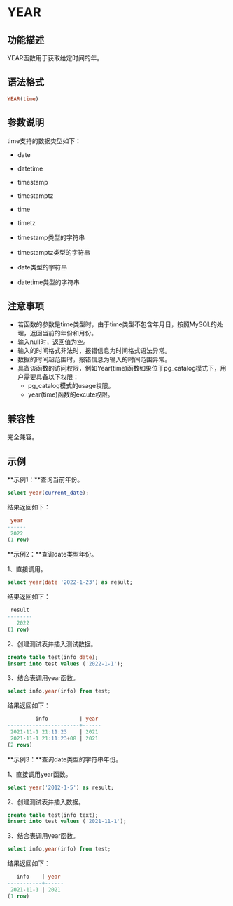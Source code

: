 # YEAR

## 功能描述

YEAR函数用于获取给定时间的年。

## 语法格式

```sql
YEAR(time)
```

## 参数说明

time支持的数据类型如下：

- date

- datetime

- timestamp

- timestamptz

- time

- timetz
- timestamp类型的字符串
- timestamptz类型的字符串
- date类型的字符串
- datetime类型的字符串

## 注意事项

- 若函数的参数是time类型时，由于time类型不包含年月日，按照MySQL的处理，返回当前的年份和月份。
- 输入null时，返回值为空。
- 输入的时间格式非法时，报错信息为时间格式语法异常。
- 数据的时间超范围时，报错信息为输入的时间范围异常。
- 具备该函数的访问权限，例如Year(time)函数如果位于pg_catalog模式下，用户需要具备以下权限：
  - pg_catalog模式的usage权限。
  - year(time)函数的excute权限。

## 兼容性

完全兼容。

## 示例

**示例1：**查询当前年份。

```sql
select year(current_date);
```

结果返回如下：

```sql
 year 
------
 2022
(1 row)
```

**示例2：**查询date类型年份。

1、直接调用。

```sql
select year(date '2022-1-23') as result;
```

结果返回如下：

```sql
 result
--------
   2022
(1 row)
```

2、创建测试表并插入测试数据。

```sql
create table test(info date);
insert into test values ('2022-1-1');
```

3、结合表调用year函数。

```sql
select info,year(info) from test;
```

结果返回如下：

```sql
         info          | year
-----------------------+------
 2021-11-1 21:11:23    | 2021
 2021-11-1 21:11:23+08 | 2021
(2 rows)
```

**示例3：**查询date类型的字符串年份。

1、直接调用year函数。

```sql
select year('2012-1-5') as result;
```

2、创建测试表并插入数据。

```sql
create table test(info text);
insert into test values ('2021-11-1');
```

3、结合表调用year函数。

```sql
select info,year(info) from test;
```

结果返回如下：

```sql
   info    | year
-----------+------
 2021-11-1 | 2021
(1 row)
```

